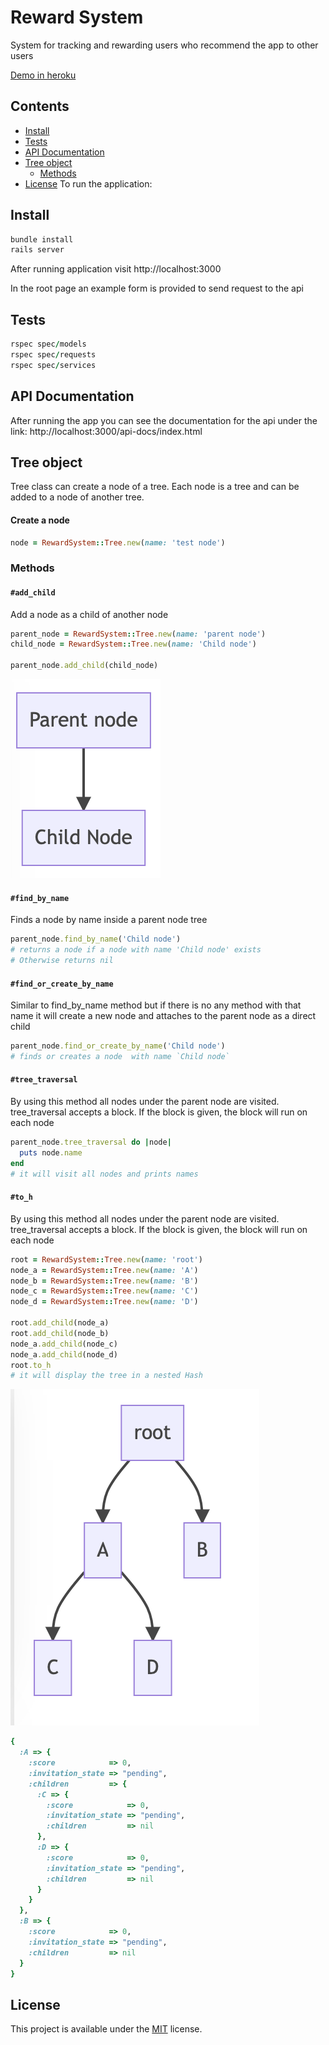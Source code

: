 # Reward System
System for tracking and rewarding users who recommend the app to other users

[Demo in heroku](https://reward-system-app.herokuapp.com/)

## Contents
+ [Install](#install)
+ [Tests](#test)
+ [API Documentation](#api-documentation)
+ [Tree object](#tree-object)
  + [Methods](#tree-methods)
+ [License](#license)
To run the application:

## Install
```ruby
bundle install
rails server
```
After running application visit http://localhost:3000

In the root page an example form is provided to send request to the api

## Tests ##
```ruby
rspec spec/models
rspec spec/requests
rspec spec/services
```
## API Documentation ##
After running the app you can see the documentation for the api under the link:
http://localhost:3000/api-docs/index.html

## Tree object ##
Tree class can create a node of a tree. Each node is a tree and can be added to a node of another tree.

#### Create a node
```ruby
node = RewardSystem::Tree.new(name: 'test node')
```

### Methods
#### `#add_child` 
Add a node as a child of another node
```ruby
parent_node = RewardSystem::Tree.new(name: 'parent node')
child_node = RewardSystem::Tree.new(name: 'Child node')

parent_node.add_child(child_node)
```

<img src="https://github.com/remohseni/reward-system/blob/main/docs/images/parent-child.png" />

#### `#find_by_name`
Finds a node by name inside a parent node tree
```ruby
parent_node.find_by_name('Child node')
# returns a node if a node with name 'Child node' exists
# Otherwise returns nil
```

#### `#find_or_create_by_name`
Similar to find_by_name method but if there is no any method with that name it will create a new node and attaches to the parent node as a direct child  
```ruby
parent_node.find_or_create_by_name('Child node')
# finds or creates a node  with name `Child node`
```

#### `#tree_traversal`
By using this method all nodes under the parent node are visited. tree_traversal accepts a block. If the block is given, the block will run on each node 
```ruby
parent_node.tree_traversal do |node|
  puts node.name
end
# it will visit all nodes and prints names 
```


#### `#to_h`
By using this method all nodes under the parent node are visited. tree_traversal accepts a block. If the block is given, the block will run on each node
```ruby
root = RewardSystem::Tree.new(name: 'root')
node_a = RewardSystem::Tree.new(name: 'A')
node_b = RewardSystem::Tree.new(name: 'B')
node_c = RewardSystem::Tree.new(name: 'C')
node_d = RewardSystem::Tree.new(name: 'D')

root.add_child(node_a)
root.add_child(node_b)
node_a.add_child(node_c)
node_a.add_child(node_d)
root.to_h
# it will display the tree in a nested Hash 
```
<img src="https://github.com/remohseni/reward-system/blob/main/docs/images/to_h_method.png" />

```ruby
{
  :A => {
    :score            => 0,
    :invitation_state => "pending",
    :children         => {
      :C => {
        :score            => 0,
        :invitation_state => "pending",
        :children         => nil
      },
      :D => {
        :score            => 0,
        :invitation_state => "pending",
        :children         => nil
      }
    }
  },
  :B => {
    :score            => 0,
    :invitation_state => "pending",
    :children         => nil
  }
}
```

## License
This project is available under the [MIT](https://opensource.org/licenses/mit-license.php) license.

